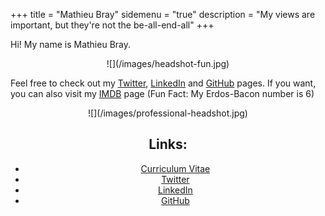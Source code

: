 +++
title = "Mathieu Bray"
sidemenu = "true"
description = "My views are important, but they're not the be-all-end-all"
+++

Hi! My name is Mathieu Bray.

<span style="display:block;text-align:center">
![](/images/headshot-fun.jpg)
</span>


Feel free to check out my [Twitter](http://twitter.com/mathieubray), [LinkedIn](http://www.linkedin.com/in/mathieubray) and [GitHub](http://github.com/mathieubray) pages. If you want, you can also visit my [IMDB](http://www.imdb.com/name/nm5380395/) page (Fun Fact: My Erdos-Bacon number is 6)

<span style="display:block;text-align:center">
![](/images/professional-headshot.jpg)

## Links:
- [Curriculum Vitae](/cv.pdf)
- [Twitter](http://twitter.com/mathieubray)
- [LinkedIn](http://www.linkedin.com/in/mathieubray) 
- [GitHub](http://github.com/mathieubray)


